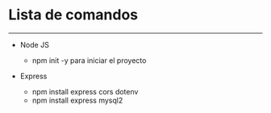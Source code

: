 # Lista de comandos
---------------
* Node JS
  * npm init -y para iniciar el proyecto

* Express
  * npm install express cors dotenv
  * npm install express mysql2
